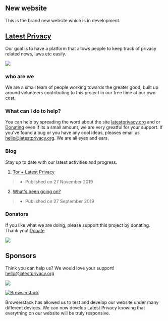 ## New website
This is the brand new website which is in development.

## [Latest Privacy](https://latestprivacy.com/)
Our goal is to have a platform that allows people to keep track of privacy related news, laws etc easily.

<a href="https://opencollective.com/latestprivacy" target="_blank"><img src="https://opencollective.com/latestprivacy/tiers/badge.svg"></a>

### who are we
We are a small team of people working towards the greater good; built up around volunteers contributing to this project in our free time at our own cost.

### What can I do to help?
You can help by spreading the word about the site [latestprivacy.org](https://latestprivacy.org) and or [Donating](https://opencollective.com/latestprivacy) even if its a small amount, we are very greatful for your support. If you've found a bug or you have any cool ideas, pleases email us [hello@latestprivacy.org](mailto:hello@latestprivacy.org). We are all eyes and ears. 

### Blog
Stay up to date with our latest activities and progress.
1. [Tor + Latest Privacy](https://opencollective.com/latestprivacy/updates/next-level-privacy-with-tor) 
> - Published on 27 November 2019
2. [What's been going on?](https://opencollective.com/latestprivacy/updates/whats-been-going-on) 
> - Published on 27 September 2019

### Donators
If you like what we are doing, please support this project by donating. Thank you! [Donate](https://opencollective.com/latestprivacy)

<a href="https://opencollective.com/latestprivacy" target="_blank"><img src="https://opencollective.com/latestprivacy/tiers/supporters.svg?avatarHeight=36"></a>

## Sponsors
Think you can help us? We would love your support! [hello@latestprivacy.org](mailto:hello@latestprivacy.org)

<a href="https://opencollective.com/latestprivacy" target="_blank"><img src="https://opencollective.com/latestprivacy/tiers/sponsors.svg?avatarHeight=36"></a>

[![Browserstack](https://latestprivacy.org/images/browserstack.svg)](http://www.browserstack.com/)

Browserstack has allowed us to test and develop our website under many different devices. We can now develop Latest Privacy knowing that everything on our website will be truly responsive.
